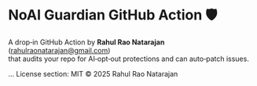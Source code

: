 # NoAI Guardian GitHub Action 🛡️  

A drop‑in GitHub Action by **Rahul Rao Natarajan** (rahulraonatarajan@gmail.com)  
that audits your repo for AI‑opt‑out protections and can auto‑patch issues.

...
License section: MIT © 2025 Rahul Rao Natarajan

